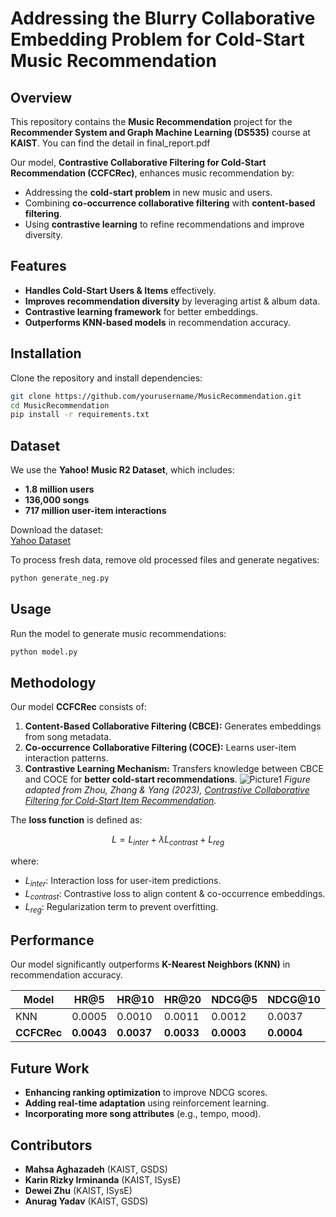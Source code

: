 # Addressing the Blurry Collaborative Embedding Problem for Cold-Start Music Recommendation
## Overview
This repository contains the **Music Recommendation** project for the **Recommender System and Graph Machine Learning (DS535)** course at **KAIST**.  You can find the detail in final_report.pdf

Our model, **Contrastive Collaborative Filtering for Cold-Start Recommendation (CCFCRec)**, enhances music recommendation by:
- Addressing the **cold-start problem** in new music and users.
- Combining **co-occurrence collaborative filtering** with **content-based filtering**.
- Using **contrastive learning** to refine recommendations and improve diversity.

## Features
- **Handles Cold-Start Users & Items** effectively.
- **Improves recommendation diversity** by leveraging artist & album data.
- **Contrastive learning framework** for better embeddings.
- **Outperforms KNN-based models** in recommendation accuracy.

## Installation
Clone the repository and install dependencies:

```bash
git clone https://github.com/yourusername/MusicRecommendation.git
cd MusicRecommendation
pip install -r requirements.txt
```

## Dataset
We use the **Yahoo! Music R2 Dataset**, which includes:
- **1.8 million users**
- **136,000 songs**
- **717 million user-item interactions**

Download the dataset:  
[Yahoo Dataset](https://drive.google.com/file/d/1NFe0jWa-RdP9wcSGRe6KXMbR0ENXlr_B/view)  

To process fresh data, remove old processed files and generate negatives:

```bash
python generate_neg.py
```

## Usage
Run the model to generate music recommendations:

```bash
python model.py
```

## Methodology
Our model **CCFCRec** consists of:
1. **Content-Based Collaborative Filtering (CBCE):** Generates embeddings from song metadata.
2. **Co-occurrence Collaborative Filtering (COCE):** Learns user-item interaction patterns.
3. **Contrastive Learning Mechanism:** Transfers knowledge between CBCE and COCE for **better cold-start recommendations**.
![Picture1](https://github.com/user-attachments/assets/5570c95b-de12-4a8e-8f97-1d04bd72f0b9)
*Figure adapted from Zhou, Zhang & Yang (2023), [Contrastive Collaborative Filtering for Cold-Start Item Recommendation](https://doi.org/10.1145/3543507.3583286).*

The **loss function** is defined as:

$$
L = L_{inter} + \lambda L_{contrast} + L_{reg}
$$

where:
- $L_{inter}$: Interaction loss for user-item predictions.
- $L_{contrast}$: Contrastive loss to align content & co-occurrence embeddings.
- $L_{reg}$: Regularization term to prevent overfitting.

## Performance
Our model significantly outperforms **K-Nearest Neighbors (KNN)** in recommendation accuracy.

| Model   | HR@5   | HR@10  | HR@20  | NDCG@5  | NDCG@10  | NDCG@20  |
|---------|--------|--------|--------|---------|----------|----------|
| KNN     | 0.0005 | 0.0010 | 0.0011 | 0.0012  | 0.0037   | 0.0065   |
| **CCFCRec** | **0.0043** | **0.0037** | **0.0033** | **0.0003** | **0.0004** | **0.0005** |

## Future Work
- **Enhancing ranking optimization** to improve NDCG scores.
- **Adding real-time adaptation** using reinforcement learning.
- **Incorporating more song attributes** (e.g., tempo, mood).

## Contributors
- **Mahsa Aghazadeh** (KAIST, GSDS)
- **Karin Rizky Irminanda** (KAIST, ISysE)
- **Dewei Zhu** (KAIST, ISysE)
- **Anurag Yadav** (KAIST, GSDS)
